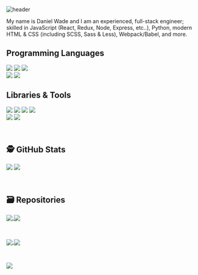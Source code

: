 ![header](https://user-images.githubusercontent.com/8584126/92184024-d344c200-ee04-11ea-9fec-fce266f2bd1e.png)

My name is Daniel Wade and I am an experienced, full-stack engineer; skilled in JavaScript (React, Redux, Node, Express, etc..), Python, modern HTML & CSS (including SCSS, Sass & Less), Webpack/Babel, and more.

## Programming Languages
![](https://img.shields.io/badge/HTML-informational?style=for-the-badge&logo=html5&logoColor=white&color=666666)
![](https://img.shields.io/badge/CSS-informational?style=for-the-badge&logo=css3&logoColor=white&color=666666)
![](https://img.shields.io/badge/Sass-informational?style=for-the-badge&logo=sass&logoColor=white&color=666666)
<br>
![](https://img.shields.io/badge/JavaScript-informational?style=for-the-badge&logo=javascript&logoColor=white&color=666666)
![](https://img.shields.io/badge/Python-informational?style=for-the-badge&logo=python&logoColor=white&color=666666)

## Libraries & Tools
![](https://img.shields.io/badge/React-informational?style=for-the-badge&logo=react&logoColor=white&color=666666)
![](https://img.shields.io/badge/Redux-informational?style=for-the-badge&logo=redux&logoColor=white&color=666666)
![](https://img.shields.io/badge/NodeJS-informational?style=for-the-badge&logo=node.js&logoColor=white&color=666666)
![](https://img.shields.io/badge/Electron-informational?style=for-the-badge&logo=electron&logoColor=white&color=666666)
<br>
![](https://img.shields.io/badge/Webpack-informational?style=for-the-badge&logo=webpack&logoColor=white&color=666666)
![](https://img.shields.io/badge/Babel-informational?style=for-the-badge&logo=babel&logoColor=white&color=666666)

<br>

## 🕵️ GitHub Stats
![](https://github-readme-stats.vercel.app/api?username=iPzard&show_icons=true&line_height=32&count_private=true&hide=stars&title_color=ffffff&text_color=c9cacc&icon_color=2bbc8a&bg_color=1d1f21)
![](https://github-readme-stats.vercel.app/api/top-langs/?username=iPzard&&hide=html&title_color=ffffff&text_color=c9cacc&icon_color=2bbc8a&bg_color=1d1f21)


<br>

## 🗃️ Repositories

<a href="https://github.com/default-services/components">
  <img align="center" src="https://github-readme-stats.vercel.app/api/pin/?username=default-services&repo=components&title_color=ffffff&text_color=c9cacc&icon_color=2bbc8a&bg_color=1d1f21"/>
</a>

<a href="https://github.com/default-services/icons">
  <img align="center" src="https://github-readme-stats.vercel.app/api/pin/?username=default-services&repo=icons&title_color=ffffff&text_color=c9cacc&icon_color=2bbc8a&bg_color=1d1f21" />
</a>   

&nbsp;&nbsp;

<a href="https://github.com/iPzard/electron-react-python-template">
  <img align="center" src="https://github-readme-stats.vercel.app/api/pin/?username=iPzard&repo=electron-react-python-template&title_color=ffffff&text_color=c9cacc&icon_color=2bbc8a&bg_color=1d1f21"/>
</a>

<a href="https://github.com/iPzard/media-file-renamer">
  <img align="center" src="https://github-readme-stats.vercel.app/api/pin/?username=iPzard&repo=media-file-renamer&title_color=ffffff&text_color=c9cacc&icon_color=2bbc8a&bg_color=1d1f21" />
</a>

&nbsp;&nbsp;

<a href="https://github.com/iPzard/multi-app-express-server">
  <img align="center" src="https://github-readme-stats.vercel.app/api/pin/?username=iPzard&repo=multi-app-express-server&title_color=ffffff&text_color=c9cacc&icon_color=2bbc8a&bg_color=1d1f21" />
</a>

